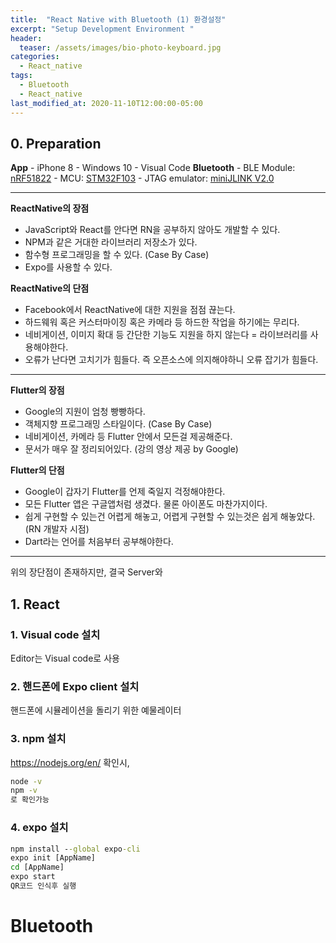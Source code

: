 ```yaml
---
title:  "React Native with Bluetooth (1) 환경설정"
excerpt: "Setup Development Environment "
header:
  teaser: /assets/images/bio-photo-keyboard.jpg
categories:
  - React_native
tags:
  - Bluetooth
  - React_native
last_modified_at: 2020-11-10T12:00:00-05:00
---
```

## 0. Preparation   
**App**
\- iPhone 8
\- Windows 10
\- Visual Code
**Bluetooth**
\- BLE Module: [nRF51822](https://www.nordicsemi.com/Products/Low-power-short-range-wireless/nRF51822)
\- MCU: [STM32F103](https://www.st.com/en/microcontrollers-microprocessors/stm32f103.html)
\- JTAG emulator: [miniJLINK V2.0](https://www.devicemart.co.kr/goods/view?no=33262)

<hr>

**ReactNative의 장점**

-   JavaScript와 React를 안다면 RN을 공부하지 않아도 개발할 수 있다.
-   NPM과 같은 거대한 라이브러리 저장소가 있다.
-   함수형 프로그래밍을 할 수 있다. (Case By Case)
-   Expo를 사용할 수 있다.

**ReactNative의 단점**

-   Facebook에서 ReactNative에 대한 지원을 점점 끊는다.
-   하드웨워 혹은 커스터마이징 혹은 카메라 등 하드한 작업을 하기에는 무리다.
-   네비게이션, 이미지 확대 등 간단한 기능도 지원을 하지 않는다 = 라이브러리를 사용해야한다.
-   오류가 난다면 고치기가 힘들다. 즉 오픈소스에 의지해야하니 오류 잡기가 힘들다.

----------

**Flutter의 장점**

-   Google의 지원이 엄청 빵빵하다.
-   객체지향 프로그래밍 스타일이다. (Case By Case)
-   네비게이션, 카메라 등 Flutter 안에서 모든걸 제공해준다.
-   문서가 매우 잘 정리되어있다. (강의 영상 제공 by Google)

**Flutter의 단점**

-   Google이 갑자기 Flutter를 언제 죽일지 걱정해야한다.
-   모든 Flutter 앱은 구글앱처럼 생겼다. 물론 아이폰도 마찬가지이다.
-   쉽게 구현할 수 있는건 어렵게 해놓고, 어렵게 구현할 수 있는것은 쉽게 해놓았다.(RN 개발자 시점)
-   Dart라는 언어를 처음부터 공부해야한다.
<hr>

위의 장단점이 존재하지만, 결국 Server와 

## 1. React
### 1. Visual code 설치
 Editor는 Visual code로 사용
### 2. 핸드폰에 Expo client 설치
핸드폰에 시뮬레이션을 돌리기 위한 예물레이터 
### 3. npm 설치
https://nodejs.org/en/
확인시,
```cmd
node -v 
npm -v
로 확인가능
```
### 4. expo 설치
```cmd
npm install --global expo-cli
expo init [AppName]
cd [AppName]
expo start
QR코드 인식후 실행
```


# Bluetooth


<!--stackedit_data:
eyJoaXN0b3J5IjpbLTIxMzQyNzk2MjgsLTE5NjU1MTM0MTYsLT
kxODI4NDM3MCwtNDU1OTIxNzEyLDEyNjI0NTgxNDYsNDk0NzEw
MDA5XX0=
-->